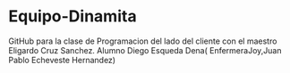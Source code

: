 # Equipo-Dinamita
GitHub para la clase de Programacion del lado del cliente con el maestro Eligardo Cruz Sanchez.
Alumno Diego Esqueda Dena( EnfermeraJoy,Juan Pablo Echeveste Hernandez)
